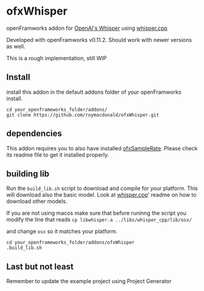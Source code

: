 # ofxWhisper

openFramworks addon for [OpenAI's Whisper](https://github.com/openai/whisper) using [whisper.cpp](https://github.com/ggerganov/whisper.cpp/)

Developed with openFramworks v0.11.2. Should work with newer versions as well.

This is a rough implementation, still WIP

## Install
install this addon in the default addons folder of your openFramworks install.
```
cd your_openframeworks_folder/addons/
git clone https://github.com/roymacdonald/ofxWhisper.git
```
## dependencies
This addon requires you to also have installed [ofxSampleRate](https://github.com/roymacdonald/ofxSampleRate). Please check its readme file to get it installed properly.

## building lib
Run the `build_lib.sh` script to download and compile for your platform.
This will download also the basic model. Look at [whisper.cpp](https://github.com/ggerganov/whisper.cpp/)' readme on how to download other models.

If you are not using macos make sure that before runinng the script  you modify the line that reads
`cp libwhisper.a ../libs/whisper_cpp/lib/osx/`

and change `osx` so it matches your platform.

```
cd your_openframeworks_folder/addons/ofxWhisper
.build_lib.sh
```

## Last but not least
Remember to update the example project using Project Generator


